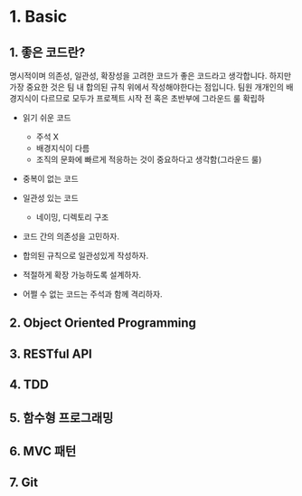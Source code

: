 # 1. Basic

## 1. 좋은 코드란?

명시적이며 의존성, 일관성, 확장성을 고려한 코드가 좋은 코드라고 생각합니다. 하지만 가장 중요한 것은 팀 내 합의된 규칙 위에서 작성해야한다는 점입니다. 팀원 개개인의 배경지식이 다르므로 모두가 프로젝트 시작 전 혹은 초반부에 그라운드 룰 확립하





- 읽기 쉬운 코드
  - 주석 X
  - 배경지식이 다름
  - 조직의 문화에 빠르게 적응하는 것이 중요하다고 생각함(그라운드 룰)
- 중복이 없는 코드
- 일관성 있는 코드
  - 네이밍, 디렉토리 구조

- 코드 간의 의존성을 고민하자.
- 합의된 규칙으로 일관성있게 작성하자.
- 적절하게 확장 가능하도록 설계하자.
- 어쩔 수 없는 코드는 주석과 함께 격리하자.



## 2. Object Oriented Programming



## 3. RESTful API



## 4. TDD



## 5. 함수형 프로그래밍



## 6. MVC 패턴



## 7. Git

